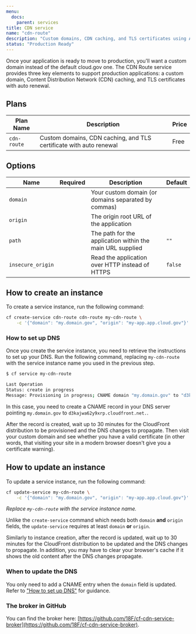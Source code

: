 ```yaml
---
menu:
  docs:
    parent: services
title: CDN service
name: "cdn-route"
description: "Custom domains, CDN caching, and TLS certificates using Amazon CloudFront"
status: "Production Ready"
---
```


Once your application is ready to move to production, you'll want a custom domain instead of the default cloud.gov one. The CDN Route service provides three key elements to support production applications: a custom domain, Content Distribution Network (CDN) caching, and TLS certificates with auto renewal.

## Plans

Plan Name | Description | Price
--------- | ----------- | -----
`cdn-route` | Custom domains, CDN caching, and TLS certificate with auto renewal | Free

## Options

Name | Required | Description | Default
--- | --- | --- | ---
`domain` | <i class="fa fa-check" aria-hidden="true"></i> | Your custom domain (or domains separated by commas) |
`origin` | <i class="fa fa-check" aria-hidden="true"></i> | The origin root URL of the application |
`path` |  | The path for the application within the main URL supplied | `""`
`insecure_origin` |  | Read the application over HTTP instead of HTTPS | `false`

## How to create an instance

To create a service instance, run the following command:

```bash
cf create-service cdn-route cdn-route my-cdn-route \
    -c '{"domain": "my.domain.gov", "origin": "my-app.app.cloud.gov"}'
```

### How to set up DNS

Once you create the service instance, you need to retrieve the instructions to set up your DNS. Run the following command, replacing `my-cdn-route` with the service instance name you used in the previous step.

```bash
$ cf service my-cdn-route

Last Operation
Status: create in progress
Message: Provisioning in progress; CNAME domain "my.domain.gov" to "d3kajwa62y9xrp.cloudfront.net."
```

In this case, you need to create a CNAME record in your DNS server pointing `my.domain.gov` to `d3kajwa62y9xrp.cloudfront.net.`.

After the record is created, wait up to 30 minutes for the CloudFront distribution to be provisioned and the DNS changes to propagate. Then visit your custom domain and see whether you have a valid certificate (in other words, that visiting your site in a modern browser doesn't give you a certificate warning).

## How to update an instance

To update a service instance, run the following command:

```bash
cf update-service my-cdn-route \
    -c '{"domain": "my.domain.gov", "origin": "my-app.app.cloud.gov"}'
```

*Replace `my-cdn-route` with the service instance name.*

Unlike the `create-service` command which needs both `domain` **and** `origin`
fields, the `update-service` requires at least `domain` **or** `origin`.

Similarly to instance creation, after the record is updated, wait up to
30 minutes for the CloudFront distribution to be updated and the DNS changes
to propagate. In addition, you may have to clear your browser's cache if it
shows the old content after the DNS changes propagate.

### When to update the DNS

You only need to add a CNAME entry when the `domain`
field is updated. Refer to ["How to set up DNS"](#how-to-set-up-dns) for guidance.

### The broker in GitHub

You can find the broker here: [https://github.com/18F/cf-cdn-service-broker](https://github.com/18F/cf-cdn-service-broker).
